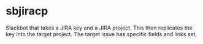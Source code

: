 # sbjiracp
Slackbot that takes a JIRA key and a JIRA project.  This then replicates the key into the target project.  The target issue has specific fields and links set.
